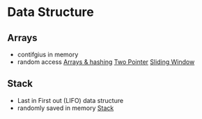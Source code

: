 # Data Structure

## Arrays

- contifgius in memory
- random access
  [Arrays & hashing](https://github.com/Manuelopez/Neetcode/blob/main/arrays%20%26%20hashing/Contains%20Duplicate.md)
  [Two Pointer](https://github.com/Manuelopez/Neetcode/blob/main/arrays%20%26%20hashing/Contains%20Duplicate.md)
  [Sliding Window](https://github.com/Manuelopez/Neetcode/blob/main/arrays%20%26%20hashing/Contains%20Duplicate.md)

## Stack

- Last in First out (LIFO) data structure
- randomly saved in memory
  [Stack](https://github.com/Manuelopez/Neetcode/blob/main/arrays%20%26%20hashing/Contains%20Duplicate.md)
